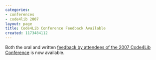 ```yaml
---
categories:
- conferences
- code4lib 2007
layout: page
title: Code4Lib Conference Feedback Available
created: 1173484112
---
```

Both the oral and written <a href="http://roytennant.com/c4l2007/">feedback by attendees of the 2007 Code4Lib Conference</a> is now available. 
